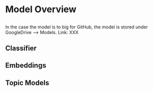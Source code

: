 # Model Overview

##
In the case the model is to big for GitHub, the model is stored under GoogleDrive --> Models. 
Link: XXX

## Classifier

## Embeddings

## Topic Models